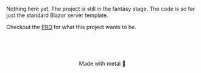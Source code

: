 Nothing here yet. The project is still in the fantasy stage. The code is so far just the standard Blazor server template.

Checkout the [PRD](docs/PRD.md) for what this project wants to be.

<br/><br/><br/><p align="center">Made with metal :metal:</p>
